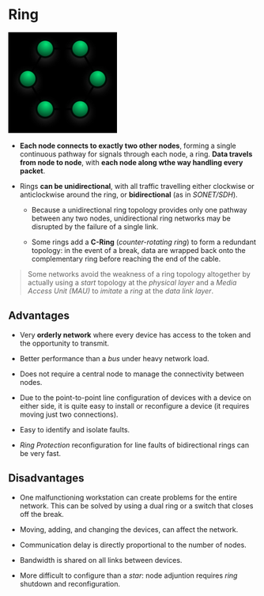 # Ring

![](2021-07-18-01-21-49.png)

* **Each node connects to exactly two other nodes**, forming a single continuous pathway for signals through each node, a ring. **Data travels from node to node**, with **each node along wthe way handling every packet**.

* Rings **can be unidirectional**, with all traffic travelling either clockwise or anticlockwise around the ring, or **bidirectional** (as in *SONET/SDH*).

  * Because a unidirectional ring topology provides only one pathway between any two nodes, unidirectional ring networks may be disrupted by the failure of a single link.

  * Some rings add a **C-Ring** (*counter-rotating ring*) to form a redundant topology: in the event of a break, data are wrapped back onto the complementary ring before reaching the end of the cable.

> Some networks avoid the weakness of a ring topology altogether by actually using a *start* topology at the *physical layer* and a *Media Access Unit (MAU)* to *imitate* a *ring* at the *data link layer*.

## Advantages

* Very **orderly network** where every device has access  to the token and the opportunity to transmit.

* Better performance than a *bus* under heavy network load.

* Does not require a central node to manage the connectivity between nodes.

* Due to the point-to-point line configuration of devices with a device on either side, it is quite easy to install or reconfigure a device (it requires moving just two connections).

* Easy to identify and isolate faults.

* *Ring Protection* reconfiguration for line faults of bidirectional rings can be very fast.

## Disadvantages

* One malfunctioning workstation can create problems for the entire network. This can be solved by using a dual ring or a switch that closes off the break.

* Moving, adding, and changing the devices, can affect the network.

* Communication delay is directly proportional to the number of nodes.

* Bandwidth is shared on all links between devices.

* More difficult to configure than a *star*: node adjuntion requires *ring* shutdown and reconfiguration.
